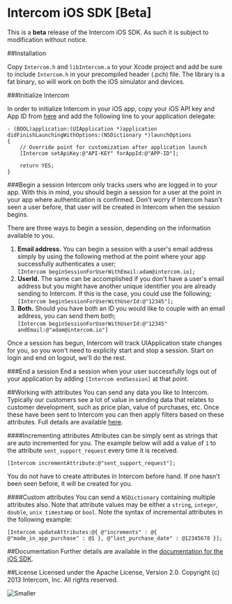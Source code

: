 # Intercom iOS SDK [Beta]
This is a **beta** release of the Intercom iOS SDK.  As such it is subject to modification without notice.

##Installation

Copy `Intercom.h` and `libIntercom.a` to your Xcode project and add be sure to include `Intercom.h` in your precompiled header (.pch) file. The library is a fat binary, so will work on both the iOS simulator and devices.  

###Initialize Intercom

In order to initialize Intercom in your iOS app, copy your iOS API key and App ID  from [here](https://www.intercom.io/apps/tx2p130c/api_keys) and add the following line to your application delegate:

```
- (BOOL)application:(UIApplication *)application didFinishLaunchingWithOptions:(NSDictionary *)launchOptions
{
    // Override point for customization after application launch
    [Intercom setApiKey:@"API-KEY" forAppId:@"APP-ID"];
    
    return YES;
}
```

###Begin a session
Intercom only tracks users who are logged in to your app.  With this in mind, you should begin a session for a user at the point in your app where authentication is confirmed.  Don't worry if Intercom hasn't seen a user before, that user will be created in Intercom when the session begins.

There are three ways to begin a session, depending on the information available to you.

1. **Email address.**  You can begin a session with a user's email address simply by using the following method at the point where your app successfully authenticates a user;   
`[Intercom beginSessionForUserWithEmail:adam@intercom.io];`
2. **UserId.** The same can be accomplished if you don't have a user's email address but you might have another unique identifier you are already sending to Intercom.  If this is the case, you could use the following;  
`[Intercom beginSessionForUserWithUserId:@"12345"];`
3. **Both.** Should you have both an ID you would like to couple with an email address, you can send them both;  
`[Intercom beginSessionForUserWithUserId:@"12345" andEmail:@"adam@intercom.io"]`

Once a session has begun, Intercom will track UIApplication state changes for you, so you won't need to explicity start and stop a session. Start on login and end on logout, we'll do the rest.
	
###End a session
End a session when your user successfully logs out of your application by adding `[Intercom endSession]` at that point.

##Working with attributes
You can send any data you like to Intercom. Typically our customers see a lot of value in sending data that relates to customer development, such as price plan, value of purchases, etc. Once these have been sent to Intercom you can then apply filters based on these attributes. Full details are available [here](http://docs.intercom.io/intercom-ios/Classes/Intercom.html#task_Working%20with%20attributes).

####Incrementing attributes
Attributes can be simply sent as strings that are auto incremented for you. The example below will add a value of `1` to the attribute `sent_support_request` every time it is received.

`[Intercom incrementAttribute:@"sent_support_request"];`

You do not have to create attributes in Intercom before hand. If one hasn't been seen before, it will be created for you.

####Custom attributes
You can send a `NSDictionary` containing multiple attributes also. Note that attribute values may be either a `string`, `integer`, `double`, `unix timestamp` or `bool`. Note the syntax of incremental attributes in the following example:

`[Intercom updateAttributes:@{ @"increments" : @{ @"made_in_app_purchase" : @1 }, @"last_purchase_date" : @12345678 }];`


##Documentation
Further details are available in the [documentation for the iOS SDK](http://docs.intercom.io/intercom-ios/Classes/Intercom.html).

##License
Licensed under the Apache License, Version 2.0. Copyright (c) 2013 Intercom, Inc. All rights reserved.

![Smaller](https://d2nvy5xhcrv86v.cloudfront.net/assets/emails/v01/mail-logo-143d4547a151e7cb9e1571a633ecbb4b.png)